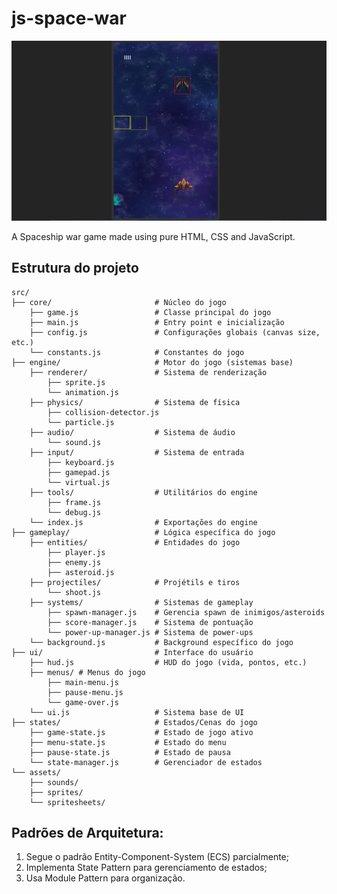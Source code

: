 # js-space-war

![pc game view](docs/pc-view.png)

A Spaceship war game made using pure HTML, CSS and JavaScript.

## Estrutura do projeto

```
src/
├── core/						# Núcleo do jogo
	├── game.js					# Classe principal do jogo
	├── main.js 				# Entry point e inicialização
	├── config.js 				# Configurações globais (canvas size, etc.)
	└── constants.js 			# Constantes do jogo
├── engine/ 					# Motor do jogo (sistemas base)
	├── renderer/ 				# Sistema de renderização
		├── sprite.js
		└── animation.js
	├── physics/ 				# Sistema de física
		├── collision-detector.js
		└── particle.js
	├── audio/ 					# Sistema de áudio
		└── sound.js
	├── input/ 					# Sistema de entrada
		├── keyboard.js
		├── gamepad.js
		└── virtual.js
	├── tools/ 					# Utilitários do engine
		├── frame.js
		└── debug.js
	└── index.js 				# Exportações do engine
├── gameplay/ 					# Lógica específica do jogo
	├── entities/ 				# Entidades do jogo
		├── player.js
		├── enemy.js
		├── asteroid.js
	├── projectiles/ 			# Projétils e tiros
		└── shoot.js
	├── systems/ 				# Sistemas de gameplay
		├── spawn-manager.js 	# Gerencia spawn de inimigos/asteroids
		├── score-manager.js 	# Sistema de pontuação
		└── power-up-manager.js # Sistema de power-ups
	└── background.js 			# Background específico do jogo
├── ui/ 						# Interface do usuário
	├── hud.js 					# HUD do jogo (vida, pontos, etc.)
	├── menus/ # Menus do jogo
		├── main-menu.js
		├── pause-menu.js
		└── game-over.js
	└── ui.js 					# Sistema base de UI
├── states/ 					# Estados/Cenas do jogo
	├── game-state.js 			# Estado de jogo ativo
	├── menu-state.js 			# Estado do menu
	├── pause-state.js 			# Estado de pausa
	└── state-manager.js 		# Gerenciador de estados
└── assets/
	├── sounds/
	├── sprites/
	└── spritesheets/
```

## Padrões de Arquitetura:

1. Segue o padrão Entity-Component-System (ECS) parcialmente;
2. Implementa State Pattern para gerenciamento de estados;
3. Usa Module Pattern para organização.
